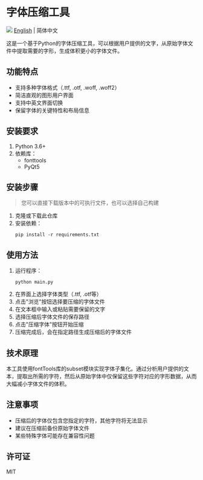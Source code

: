 # 字体压缩工具
![](https://cdn.jsdelivr.net/gh/binwenwu/picgo_02/img/20250518170849.png)
[English](README.md) | 简体中文

这是一个基于Python的字体压缩工具，可以根据用户提供的文字，从原始字体文件中提取需要的字形，生成体积更小的字体文件。

## 功能特点

- 支持多种字体格式（.ttf, .otf, .woff, .woff2）
- 简洁直观的图形用户界面
- 支持中英文界面切换
- 保留字体的关键特性和布局信息

## 安装要求

1. Python 3.6+
2. 依赖库：
   - fonttools
   - PyQt5

## 安装步骤
> 您可以直接下载版本中的可执行文件，也可以选择自己构建
1. 克隆或下载此仓库
2. 安装依赖：
   ```
   pip install -r requirements.txt
   ```

## 使用方法

1. 运行程序：
   ```
   python main.py
   ```
2. 在界面上选择字体类型（.ttf, .otf等）
3. 点击"浏览"按钮选择要压缩的字体文件
4. 在文本框中输入或粘贴需要保留的文字
5. 选择压缩后字体文件的保存路径
6. 点击"压缩字体"按钮开始压缩
7. 压缩完成后，会在指定路径生成压缩后的字体文件

## 技术原理

本工具使用fontTools库的subset模块实现字体子集化。通过分析用户提供的文本，提取出所需的字符，然后从原始字体中仅保留这些字符对应的字形数据，从而大幅减小字体文件的体积。

## 注意事项

- 压缩后的字体仅包含您指定的字符，其他字符将无法显示
- 建议在压缩前备份原始字体文件
- 某些特殊字体可能存在兼容性问题

## 许可证

MIT 
